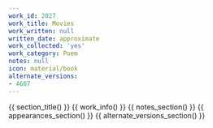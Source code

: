 ```yaml
---
work_id: 2027
work_title: Movies
work_written: null
written_date: approximate
work_collected: 'yes'
work_category: Poem
notes: null
icon: material/book
alternate_versions:
- 4607
---
```


{{ section_title() }}
{{ work_info() }}
{{ notes_section() }}
{{ appearances_section() }}
{{ alternate_versions_section() }}